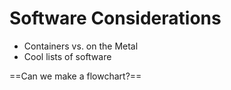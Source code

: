 # Software Considerations
- Containers vs. on the Metal
- Cool lists of software

==Can we make a flowchart?==